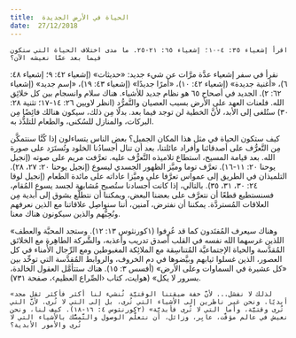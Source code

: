 ```yaml
---
title:  الحياة في الأرض الجديدة
date:  27/12/2018
---
```


`اقرأ إشعياء ٣٥: ٤-١٠؛ إشعياء ٦٥: ٢١-٢٥. ما مدى اختلاف الحياة التي ستكون فيما بعد عمَّا نعيشه الآن؟`

نقرأ في سفر إشعياء عدَّة مرَّات عن شيء جديد: «حديثات» (إشعياء ٤٢: ٩؛ إشعياء ٤٨: ٦)، «أغنية جديدة» (إشعياء ٤٢: ١٠)، «أمرًا جديدًا» (إشعياء ٤٣: ١٩)، «إسم جديد» (إشعياء ٦٢: ٢). الجديد في أصحاح ٦٥ هو نظام جديد للأشياء. هناك سلام وانسجام بين كل خلائِق الله. فلعنات العهد على الأرض بسبب العصيان والتَّمرُّد (انظر لاويين ٢٦: ١٤-١٧؛ تثنية ٢٨: ٣٠) ستُلغى إلى الأبد، لأنَّ الخطية لن توجد فيما بعد. بدلًا مِن ذلك، سيكون هنالك فائِضًا مِن البركات، والمنازل للسُكنى، والطعام للتلذُّذ به.

كيف ستكون الحياة في مثل هذا المكان الجميل؟ بعض الناس يتساءلون إذا كُنَّا سنتمكَّن مِن التَّعرُّف على أصدقائنا وأفراد عائلتنا، بعد أن تنال أجسادُنا الخلود وتُستَرَد على صورة الله. بعد قيامة المسيح، استطاع تلاميذه التَّعرُّف عليه. تعرَّفت مريم على صوته (إنجيل يوحنا ٢٠: ١١-١٦). تعرَّف توما وميَّز الظهور الجسدي ليسوع (إنجيل يوحنا ٢٠: ٢٧، ٢٨). التلميذان في الطريق إلى عمواس تعرَّفا على وميَّزا عاداته على مائدة الطعام (إنجيل لوقا ٢٤: ٣٠، ٣١، ٣٥). بالتالي، إذا كانت أجسادنا ستُصبح مُشابهة لجسد يسوع المُقام، فسنستطيع قطعًا أن نتعرَّف على بعضنا البعض، ويمكننا أن نتطلَّع بشوق إلى أبدية مِن العلاقات المُستردَّة. يمكننا أن نفترض، آمنين، أننا سنواصِل علاقاتنا مع الذين نعرفهم ونُحِبُّهم والذين سيكونون هناك معنا.

«وهناك سيعرف المُفتَدون كما قد عُرِفوا (١كورنثوس ١٣: ١٢). وستجد المحبَّة والعطف اللذين غرسهما الله نفسه في القلب أصدق تدريب وأعذبه، والشَّركة الطاهِرة مع الخلائق المُقدَّسة والحياة الإجتماعيَّة المُتناسِقة مع الملائِكة المغبوطين ومع الرِّجال الأُمناء في كل العصور، الذين غسلوا ثيابهم وبيَّضوها في دم الخروف، والروابط المُقدَّسة التي توحِّد بين «كل عشيرة في السماوات وعلى الأرض» (أفسس ٣: ١٥). هناك ستتأمَّل العقول الخالدة، بسرور لا يكل» (هوايت، كتاب ‹الصِّراع العظيم›، صفحة ٧٣١).

`«لذلك لا نفشل... لأنَّ خفة ضيقتنا الوقتيَّة تُنشيء لنا أكثر فأكثر ثقل مجد أبديًا. ونحن غير ناظرين إلى الأشياء التي تُرى، بل إلى التي لا تُرى. لأنَّ التي تُرى وقتيَّة، وأما التي لا تُرى فأبديَّة» (٢كورنثوس ٤: ١٦-١٨). كيف لنا، ونحن نعيش في عالم مؤقَّت، عابِر، وزائل، أن نتعلَّم الوصول والتَّمسُّك بالأشياء التي لا تُرى والأمور الأبدية؟`